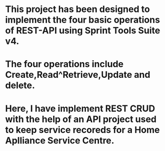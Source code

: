 # This project has been designed to implement the four basic operations of REST-API using Sprint Tools Suite v4.
# The four operations include Create,Read^Retrieve,Update and delete.
# Here, I have implement REST CRUD with the help of an API project used to keep service recoreds for a Home Aplliance Service Centre.
